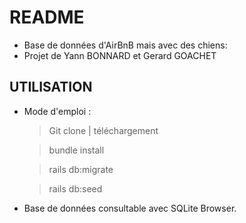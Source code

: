 # README

- Base de données d'AirBnB mais avec des chiens:
- Projet de Yann BONNARD et Gerard GOACHET

## UTILISATION
* Mode d'emploi :

	> Git clone | téléchargement

	> bundle install

	> rails db:migrate

	> rails db:seed

- Base de données consultable avec SQLite Browser.